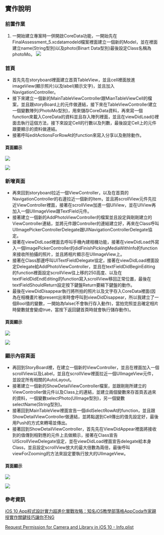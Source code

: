 ## 實作說明
### 前置作業
1. 一開始建立專案時一併開啟CoreData功能，一開始先在FinalAssessment_5.xcdatamodeld檔案裡面建立一個新的Model，並在裡面建立name(String型別)以及photo(Binart Data型別)最後設定Class名稱為photoMo。
![](https://github.com/qwer810520/FinalAssessment-cameraTableView/blob/master/FinalAssessment-5/Assets.xcassets/CoreData.imageset/CoreData.png)

### 首頁
- 首先先在storyboard裡面建立首頁TableView，並且cell裡面放進imageView(顯示照片)以及label(顯示文字)，並且加入NavigationController。
- 接下來建立一個新的MainTableViewController跟MianTableViewCell的檔案，並且跟storyBoard上的元件做連結，接下來在TableViewController建立一個變數陣列(PhotoMo型別)，用來儲存CoreData資料，再來寫一個function來載入CoreData的資料並且存入陣列裡面，並且在viewDidLoad()裡面去執行這個方法，接下來設定Cell的行數以及列數，最後設定Cell上的元件跟要顯示的資料做連結。
- 接著呼叫editActionsForRowAt的function來寫入分享以及刪除動作。

#### 頁面顯示
![](https://github.com/qwer810520/FinalAssessment-cameraTableView/blob/master/FinalAssessment-5/Assets.xcassets/1.imageset/1.PNG)

![](https://github.com/qwer810520/FinalAssessment-cameraTableView/blob/master/FinalAssessment-5/Assets.xcassets/1-2.imageset/1-2.PNG)

### 新增頁面
- 再來回到storyboard拉近一個ViewController，以及在首頁的NavigationController的右邊拉近一個新的Item，並且將scrollView元件先拉近ViewController裡面，接著在scrollView加進一個UIView，並在UIView再加入一個UIImageView跟TextField元件。
- 接著建立一個新的AddPhotoViewController的檔案並且設定與剛剛建立的ViewController連結，並將元件跟Controller的連結建立好，再來在Class呼叫UIImagePickerControllerDelegate跟UINavigationControllerDelegate協定。
- 接著在viewDidLoad裡面去呼叫手機內建相機功能，接著在viewDidLoad外寫入一個ImagePickerController的didFinishPickingMediaWithInfo的function來接收所拍攝的照片，並且將相片顯示在UIImageView上。
- 接著在Class那邊呼叫UITextFieldDelegate協定，接著在viewDidLoad裡面設定Delegate給AddPhotoViewController，並且在textFieldDidBeginEditing的function裡面設定scrollView往上移的250高度、以及在textFieldDidEndEditing的function寫入scrollView移回正常位置，最後在textFieldShouldReturn設定按下鍵盤Return要縮下鍵盤的動作。
- 最後在viewDidDisappear執行將所拍的照片以及文字存入CoreData裡面(因為在相機畫片被present出來時會呼叫到viewDidDisappear，所以我建立了一個Bool值的變數，一開始為false(不會執行存入動作)，當拍完照並且確定相片時變數就會變成true，當按下返回鍵首頁時就會執行儲存動作)。

#### 頁面顯示
![](https://github.com/qwer810520/FinalAssessment-cameraTableView/blob/master/FinalAssessment-5/Assets.xcassets/2.imageset/2.PNG)

![](https://github.com/qwer810520/FinalAssessment-cameraTableView/blob/master/FinalAssessment-5/Assets.xcassets/2-1.imageset/2-1.PNG)

### 顯示內容頁面
- 再回到StoryBoard裡，在建立一個新的ViewController，並且在裡面加入一個scrollView以及Label，並且在scrollView裡面拉近一個UIImageView元件，並設定所有相關的AutoLayout。
- 接著建立一個新的ShowDetailViewController檔案，並跟剛剛所建立的ViewController做元件以及Class上的連結，並建立兩個變數來存首頁丟過來的資料，一個變數selectPhoto(UIImage型別)，另一個變數selectName(String型別)。
- 接著回到MainTableView裡面宣告一個didSelectRowAt的function，並且跟ShowDetailViewController做連結，並將點選到Cell傳出的值先設定好，最後用Push的方式來轉場並傳出。
- 接著回到ShowDetailViewController，首先先在ViewDidAppear裡面將接收到的值傳到相對應的元件上去做顯示，接著在Class宣告UIScrollViewDelegate協定，並在viewDidLoad裡面宣告delegate給本身Class，並且設定scrollView放大的最大倍數為兩倍，最後呼叫viewForZooming的方法來設定要執行放大的UIImageView。

#### 頁面顯示
![](https://github.com/qwer810520/FinalAssessment-cameraTableView/blob/master/FinalAssessment-5/Assets.xcassets/3.imageset/3.PNG)

![](https://github.com/qwer810520/FinalAssessment-cameraTableView/blob/master/FinalAssessment-5/Assets.xcassets/3.imageset/3-1.PNG)



### 參考資訊
[iOS 10 App程式設計實力超進化實戰攻略：知名iOS教學部落格AppCoda作家親授實作關鍵技巧讓你不NG](http://www.books.com.tw/products/0010736555)

[Request Permission for Camera and Library in iOS 10 - Info.plist](http://stackoverflow.com/questions/39631256/request-permission-for-camera-and-library-in-ios-10-info-plist)